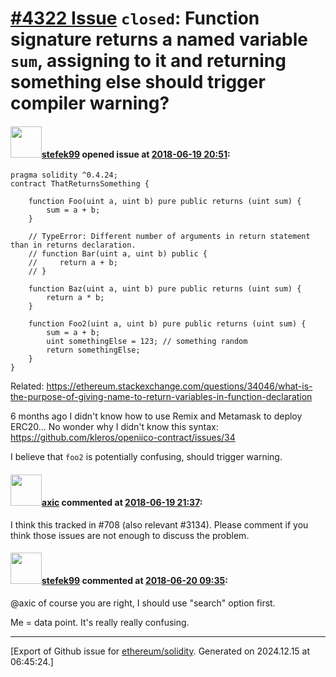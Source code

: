# [\#4322 Issue](https://github.com/ethereum/solidity/issues/4322) `closed`: Function signature returns a named variable `sum`, assigning to it and returning something else should trigger compiler warning?

#### <img src="https://avatars.githubusercontent.com/u/249703?u=51e9f37bb4e91c169bb5cfdd52520324713762c6&v=4" width="50">[stefek99](https://github.com/stefek99) opened issue at [2018-06-19 20:51](https://github.com/ethereum/solidity/issues/4322):



```
pragma solidity ^0.4.24;
contract ThatReturnsSomething {
    
    function Foo(uint a, uint b) pure public returns (uint sum) {
        sum = a + b;
    }
    
    // TypeError: Different number of arguments in return statement than in returns declaration.
    // function Bar(uint a, uint b) public {
    //     return a + b;
    // }
    
    function Baz(uint a, uint b) pure public returns (uint sum) {
        return a * b; 
    }
    
    function Foo2(uint a, uint b) pure public returns (uint sum) {
        sum = a + b;
        uint somethingElse = 123; // something random
        return somethingElse;
    }
}
```

Related: https://ethereum.stackexchange.com/questions/34046/what-is-the-purpose-of-giving-name-to-return-variables-in-function-declaration

6 months ago I didn't know how to use Remix and Metamask to deploy ERC20... No wonder why I didn't know this syntax: https://github.com/kleros/openiico-contract/issues/34

I believe that `foo2` is potentially confusing, should trigger warning.

#### <img src="https://avatars.githubusercontent.com/u/20340?v=4" width="50">[axic](https://github.com/axic) commented at [2018-06-19 21:37](https://github.com/ethereum/solidity/issues/4322#issuecomment-398554575):

I think this tracked in #708 (also relevant #3134). Please comment if you think those issues are not enough to discuss the problem.

#### <img src="https://avatars.githubusercontent.com/u/249703?u=51e9f37bb4e91c169bb5cfdd52520324713762c6&v=4" width="50">[stefek99](https://github.com/stefek99) commented at [2018-06-20 09:35](https://github.com/ethereum/solidity/issues/4322#issuecomment-398687572):

@axic of course you are right, I should use "search" option first.

Me = data point. It's really really confusing.


-------------------------------------------------------------------------------



[Export of Github issue for [ethereum/solidity](https://github.com/ethereum/solidity). Generated on 2024.12.15 at 06:45:24.]
